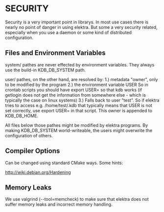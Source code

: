 # SECURITY #

Security is a very important point in librarys. In most use
cases there is nearly no point of danger in using elektra.
But some a very security related, especially when you use
a daemon or some kind of distributed configuration.


## Files and Environment Variables ##

system/ pathes are never effected by environment variables.
They always use the build-in KDB_DB_SYSTEM path.

user/ pathes, on the other hand, are resolved by:
 1.) metadata "owner", only to be modified by the program
 2.) the environment variable USER
     So in crontab scripts you should have
     export USER=<your name here>
     so that kdb works (if getlogin does not get the information from
     somewhere else - which is typically the case on linux systems)
 3.) Falls back to user "test".
     So if elektra tries to access e.g. /home/test/.kdb that typically
     means that USER is not set correctly, use
     export USER=<name here>
     in that script.
This owner is appended to KDB_DB_HOME.

All files below those pathes might be modified by elektra programs.
By making KDB_DB_SYSTEM world-writeable, the users might overwrite
the configuration of others.


## Compiler Options ##

Can be changed using standard CMake ways.
Some hints:

http://wiki.debian.org/Hardening



## Memory Leaks ##

We use valgrind (--tool=memcheck) to make sure that elektra
does not suffer memory leaks and incorrect memory handling.

